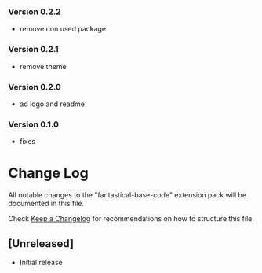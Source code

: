 ### Version 0.2.2
- remove non used package

### Version 0.2.1
- remove theme

### Version 0.2.0
- ad logo and readme

### Version 0.1.0
- fixes

# Change Log
All notable changes to the "fantastical-base-code" extension pack will be documented in this file.

Check [Keep a Changelog](http://keepachangelog.com/) for recommendations on how to structure this file.

## [Unreleased]
- Initial release
